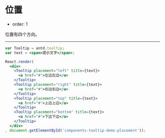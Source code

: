 # 位置

- order: 1

位置有四个方向。

---

````jsx
var Tooltip = antd.tooltip;
var text = <span>提示文字</span>;

React.render(
  <div>
    <Tooltip placement="left" title={text}>
      <a href="#">左边左边</a>
    </Tooltip>
    <Tooltip placement="right" title={text}>
      <a href="#">右边右边</a>
    </Tooltip>
    <Tooltip placement="top" title={text}>
      <a href="#">上边上边</a>
    </Tooltip>
    <Tooltip placement="bottom" title={text}>
      <a href="#">下边下边</a>
    </Tooltip>
  </div>
, document.getElementById('components-tooltip-demo-placement'));
````

<style>
#components-tooltip-demo-placement a {
  margin-right: 1em;
}
</style>
